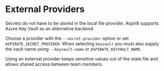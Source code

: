 # External Providers

Secrets do not have to be stored in the local file provider. Aspir8 supports Azure Key Vault as an alternative backend.

Choose a provider with the `--secret-provider` option or set `ASPIRATE_SECRET_PROVIDER`. When selecting `keyvault` you must also supply the vault name using `--keyvault-name` or `ASPIRATE_KEYVAULT_NAME`.

Using an external provider keeps sensitive values out of the state file and allows shared access between team members.
